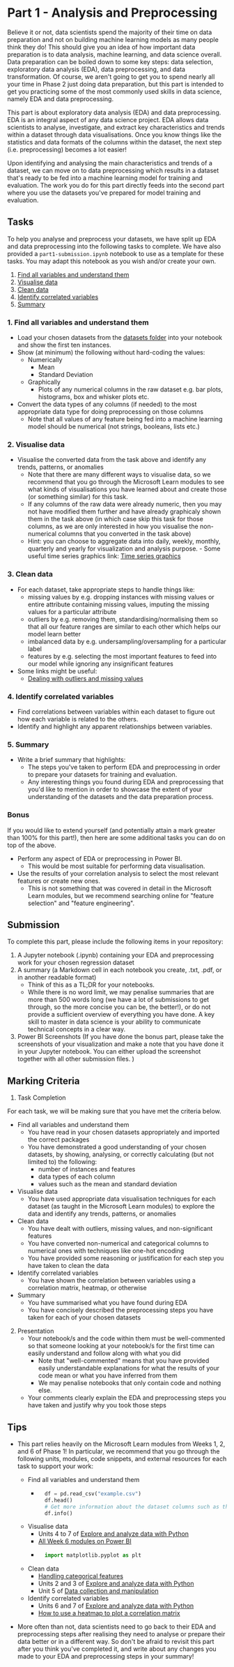 # Part 1 - Analysis and Preprocessing

Believe it or not, data scientists spend the majority of their time on data preparation and not on building machine learning models as many people think they do! This should give you an idea of how important data preparation is to data analysis, machine learning, and data science overall. Data preparation can be boiled down to some key steps: data selection, exploratory data analysis (EDA), data preprocessing, and data transformation. Of course, we aren't going to get you to spend nearly all your time in Phase 2 just doing data preparation, but this part is intended to get you practicing some of the most commonly used skills in data science, namely EDA and data preprocessing. 

This part is about exploratory data analysis (EDA) and data preprocessing. EDA is an integral aspect of any data science project. EDA allows data scientists to analyse, investigate, and extract key characteristics and trends within a dataset through data visualisations. Once you know things like the statistics and data formats of the columns within the dataset, the next step (i.e. preprocessing) becomes a lot easier! 

Upon identifying and analysing the main characteristics and trends of a dataset, we can move on to data preprocessing which results in a dataset that's ready to be fed into a machine learning model for training and evaluation. The work you do for this part directly feeds into the second part where you use the datasets you've prepared for model training and evaluation.

## Tasks

To help you analyse and preprocess your datasets, we have split up EDA and data preprocessing into the following tasks to complete. We have also provided a `part1-submission.ipynb` notebook to use as a template for these tasks. You may adapt this notebook as you wish and/or create your own.

  1. [Find all variables and understand them](#1-Find-all-variables-and-understand-them)
  2. [Visualise data](#2-Visualise-data)
  3. [Clean data](#3-Clean-data)
  4. [Identify correlated variables](#4-Identify-correlated-variables)
  5. [Summary](#5-Summary)

### 1. Find all variables and understand them

- Load your chosen datasets from the [datasets folder](https://github.com/NZMSA/2024-Phase-2/tree/kk-data-2/data-science/0.%20Resources/datasets) into your notebook and show the first ten instances.
- Show (at minimum) the following without hard-coding the values:
    - Numerically
        - Mean
        - Standard Deviation
    - Graphically
        - Plots of any numerical columns in the raw dataset e.g. bar plots, histograms, box and whisker plots etc.
- Convert the data types of any columns (if needed) to the most appropriate data type for doing preprocessing on those columns
    - Note that all values of any feature being fed into a machine learning model should be numerical (not strings, booleans, lists etc.)

### 2. Visualise data

- Visualise the converted data from the task above and identify any trends, patterns, or anomalies
    - Note that there are many different ways to visualise data, so we recommend that you go through the Microsoft Learn modules to see what kinds of visualisations you have learned about and create those (or something similar) for this task.
    - If any columns of the raw data were already numeric, then you may not have modified them further and have already graphicaly shown them in the task above (in which case skip this task for those columns, as we are only interested in how you visualise the non-numerical columns that you converted in the task above)
    - Hint: you can choose to aggregate data into daily, weekly, monthly, quarterly and yearly for visualization and analysis purpose.
          - Some useful time series graphics link: [Time series graphics](https://otexts.com/fpp3/graphics.html)


### 3. Clean data

- For each dataset, take appropriate steps to handle things like:
    - missing values by e.g. dropping instances with missing values or entire attribute containing missing values, imputing the missing values for a particular attribute
    - outliers by e.g. removing them, standardising/normalising them so that all our feature ranges are similar to each other which helps our model learn better
    - imbalanced data by e.g. undersampling/oversampling for a particular label
    - features by e.g. selecting the most important features to feed into our model while ignoring any insignificant features
- Some links might be useful:
    - [Dealing with outliers and missing values](https://otexts.com/fpp3/missing-outliers.html)   

### 4. Identify correlated variables

- Find correlations between variables within each dataset to figure out how each variable is related to the others.
- Identify and highlight any apparent relationships between variables.
  

### 5. Summary

- Write a brief summary that highlights:
    - The steps you've taken to perform EDA and preprocessing in order to prepare your datasets for training and evaluation.
    - Any interesting things you found during EDA and preprocessing that you'd like to mention in order to showcase the extent of your understanding of the datasets and the data preparation process.

### Bonus

If you would like to extend yourself (and potentially attain a mark greater than 100% for this part!), then here are some additional tasks you can do on top of the above. 
  - Perform any aspect of EDA or preprocessing in Power BI.
    - This would be most suitable for performing data visualisation.
  - Use the results of your correlation analysis to select the most relevant features or create new ones.
    - This is not something that was covered in detail in the Microsoft Learn modules, but we recommend searching online for "feature selection" and "feature engineering".

## Submission

To complete this part, please include the following items in your repository:

1. A Jupyter notebook (.ipynb) containing your EDA and preprocessing work for your chosen regression dataset
2. A summary (a Markdown cell in each notebook you create, .txt, .pdf, or in another readable format)
    - Think of this as a TL;DR for your notebooks.
    - While there is no word limit, we may penalise summaries that are more than 500 words long (we have a lot of submissions to get through, so the more concise you can be, the better!), or do not provide a sufficient overview of everything you have done. A key skill to master in data science is your ability to communicate technical concepts in a clear way.
3. Power BI Screenshots (If you have done the bonus part, please take the screenshots of your visualization and make a note that you have done it in your Jupyter notebook. You can either upload the screenshot together with all other submission files. )

## Marking Criteria

1. Task Completion

For each task, we will be making sure that you have met the criteria below. 

- Find all variables and understand them
    - You have read in your chosen datasets appropriately and imported the correct packages
    - You have demonstrated a good understanding of your chosen datasets, by showing, analysing, or correctly calculating (but not limited to) the following:
        - number of instances and features
        - data types of each column
        - values such as the mean and standard deviation
- Visualise data
    - You have used appropriate data visualisation techniques for each dataset (as taught in the Microsoft Learn modules) to explore the data and identify any trends, patterns, or anomalies
- Clean data
    - You have dealt with outliers, missing values, and non-significant features
    - You have converted non-numerical and categorical columns to numerical ones with techniques like one-hot encoding
    - You have provided some reasoning or justification for each step you have taken to clean the data
- Identify correlated variables
    - You have shown the correlation between variables using a correlation matrix, heatmap, or otherwise
- Summary
    - You have summarised what you have found during EDA
    - You have concisely described the preprocessing steps you have taken for each of your chosen datasets

2. Presentation
    - Your notebook/s and the code within them must be well-commented so that someone looking at your notebook/s for the first time can easily understand and follow along with what you did
        - Note that "well-commented" means that you have provided easily understandable explanations for what the results of your code mean or what you have inferred from them
        - We may penalise notebooks that only contain code and nothing else.
    - Your comments clearly explain the EDA and preprocessing steps you have taken and justify why you took those steps

## Tips

- This part relies heavily on the Microsoft Learn modules from Weeks 1, 2, and 6 of Phase 1! In particular, we recommend that you go through the following units, modules, code snippets, and external resources for each task to support your work:
    - Find all variables and understand them
        - ```python
            df = pd.read_csv("example.csv")
            df.head()
            # Get more information about the dataset columns such as their data types (column metadata and units are not provided as part of this task to allow for an unbiased exploration of data without knowing a lot of information about the features beforehand)
            df.info()
            ```
    - Visualise data
        - Units 4 to 7 of [Explore and analyze data with Python](https://learn.microsoft.com/en-us/training/modules/explore-analyze-data-with-python/?ns-enrollment-type=Collection&ns-enrollment-id=n2kyanp2128q50)
        - [All Week 6 modules on Power BI](https://github.com/NZMSA/2024-Phase-1?tab=readme-ov-file#week-6)
        - ```python
            import matplotlib.pyplot as plt
            ```
    - Clean data
        - [Handling categorical features](https://wandb.ai/wandb_fc/kaggle_tutorials/reports/Handling-Categorical-Features-With-Examples--VmlldzoyMTY4NDgz)
        - Units 2 and 3 of [Explore and analyze data with Python](https://learn.microsoft.com/en-us/training/modules/explore-analyze-data-with-python/?ns-enrollment-type=Collection&ns-enrollment-id=n2kyanp2128q50)
        - Unit 5 of [Data collection and manipulation](https://learn.microsoft.com/en-us/training/modules/collect-manipulate-data-python-nasa/?ns-enrollment-type=Collection&ns-enrollment-id=n2kyanp2128q50)
    - Identify correlated variables
        - Units 6 and 7 of [Explore and analyze data with Python](https://learn.microsoft.com/en-us/training/modules/explore-analyze-data-with-python/?ns-enrollment-type=Collection&ns-enrollment-id=n2kyanp2128q50)
        - [How to use a heatmap to plot a correlation matrix](https://towardsdatascience.com/seaborn-heatmap-for-visualising-data-correlations-66cbef09c1fe)

- More often than not, data scientists need to go back to their EDA and preprocessing steps after realising they need to analyse or prepare their data better or in a different way. So don't be afraid to revisit this part after you think you've completed it, and write about any changes you made to your EDA and preprocessing steps in your summary!
